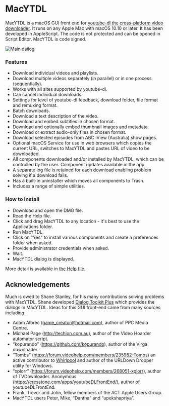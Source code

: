 # MacYTDL

MacYTDL is a macOS GUI front end for [youtube-dl the cross-platform video downloader](https://github.com/ytdl-org/youtube-dl). It runs on any Apple Mac with macOS 10.10 or later.  It has been developed in AppleScript. The code is not protected and can be opened in Script Editor. MacYTDL is code signed.

![Main dailog](https://github.com/section83/MacYTDL/blob/master/images/Main%20-%20v1.10.png)

### Features

* Download individual videos and playlists.
* Download multiple videos separately (in parallel) or in one process (sequentially).
* Works with all sites supported by youtube-dl.
* Can cancel individual downloads.
* Settings for level of youtube-dl feedback, download folder, file format and remuxing format.
* Batch downloads.
* Download a text description of the video.
* Download and embed subtitles in chosen format.
* Download and optionally embed thumbnail images and metadata.
* Download or extract audio-only files in chosen format.
* Download selected episodes from ABC iView (Australia) show pages.
* Optional macOS Service for use in web browsers which copies the current URL, switches to MacYTDL and pastes URL of video to be downloaded.
* All components downloaded and/or installed by MacYTDL, which can be controlled by the user. Component updates available in the app.
* A separate log file is retained for each download enabling problem solving if a download fails.
* Has a built-in uninstaller which moves all components to Trash.
* Includes a range of simple utilities.

### How to install

* Download and open the DMG file.
* Read the Help file.
* Click and drag MacYTDL to any location - it's best to use the Applications folder.
* Run MacYTDL.
* Click on "Yes" to install various components and create a preferences folder when asked.
* Provide administrator credentials when asked.
* Wait.
* MacYTDL dialog is displayed.

More detail is available in [the Help file](https://github.com/section83/MacYTDL/blob/master/images/Help.pdf).

## Acknowledgements

Much is owed to Shane Stanley, for his many contributions solving problems with MacYTDL. Shane developed [Dialog Toolkit Plus](https://www.macosxautomation.com/applescript/apps/Script_Libs.html#DialogToolkit) which provides the dialogs in MacYTDL. Ideas for this GUI front-end came from many sources including:

* Adam Albrec (game_creator@hotmail.com), author of PPC Media Centre.
* Michael Page (http://techion.com.au), author of the Video Hoarder automator script.
* “kopurando” (https://github.com/kopurando), author of the Virga downloader.
* “Tombs” (https://forum.videohelp.com/members/235982-Tombs) an active contributor to [Whirlpool](www.whirlpool.net.au) and author of the URLDown Dropper utility for Windows.
* “xplorr” (https://forum.videohelp.com/members/268051-xplorr), author of TVDownloader. Anonymous (https://cresstone.com/apps/youtubeDLFrontEnd/), author of youtubeDLFrontEnd.
* Frank, Trevor and John, fellow members of the ACT Apple Users Group.
* MacYTDL users Peter, Mike, “Dantha” and “upekshapriya”.
